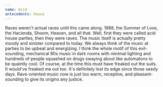 ```yaml
---
name: Acid
antecedents: house
---
```


Raves weren't actual raves until this came along. 1988, the Summer of
Love, the Hacienda, Shoom, Heaven, and all that. Well, first they were
called acid house parties, then they were raves. The music itself is
actually pretty moody and sinister compared to today. We always think of
the music at parties to be upbeat and energizing. I think the whole
motif of this evil-sounding, mechanical 80s music in dark rooms with
minimal lighting and hundreds of people squashed on drugs swaying about
like automatons to be quaintly cool. Of course, at the time this must
have freaked out the suits. It would've freaked me out too. It's
definitely lost its edge since those seedy days. Rave-oriented music now
is just too warm, receptive, and pleasant-sounding to give its origins
any justice.
